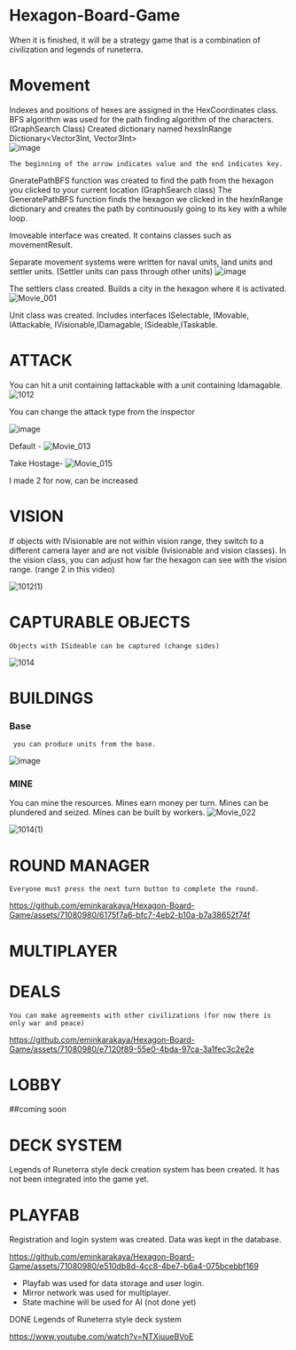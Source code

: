 # Hexagon-Board-Game
When it is finished, it will be a strategy game that is a combination of civilization and legends of runeterra.
# Movement

  Indexes and positions of hexes are assigned in the HexCoordinates class.
  BFS algorithm was used for the path finding algorithm of the characters. (GraphSearch Class)
    Created dictionary named hexsInRange Dictionary<Vector3Int, Vector3Int>  
    ![image](https://github.com/eminkarakaya/Hexagon-Board-Game/assets/71080980/f2239194-9c94-4e68-91a8-c118317e4e87)

     
    The beginning of the arrow indicates value and the end indicates key.
   GneratePathBFS function was created to find the path from the hexagon you clicked to your current location (GraphSearch class)
   The GeneratePathBFS function finds the hexagon we clicked in the hexInRange dictionary and creates the path by continuously going to its key with a while loop.

   Imoveable interface was created. It contains classes such as movementResult.

   Separate movement systems were written for naval units, land units and settler units. (Settler units can pass through other units)
    ![image](https://github.com/eminkarakaya/Hexagon-Board-Game/assets/71080980/b19d8e29-bd8a-4cb5-b377-8feda3047932)


   The settlers class created. Builds a city in the hexagon where it is activated.
   ![Movie_001](https://github.com/eminkarakaya/Hexagon-Board-Game/assets/71080980/07746368-c907-4627-91e6-1736adae6cfa)

   Unit class was created. Includes interfaces ISelectable, IMovable, IAttackable, IVisionable,IDamagable, ISideable,ITaskable.
# ATTACK
   You can hit a unit containing Iattackable with a unit containing Idamagable.
   ![1012](https://github.com/eminkarakaya/Hexagon-Board-Game/assets/71080980/4fecc32c-0bd2-437a-9a23-f0ee24103eed)

   You can change the attack type from the inspector
   
   ![image](https://github.com/eminkarakaya/Hexagon-Board-Game/assets/71080980/1461b256-129e-45ba-aa67-eba90035eaf8)

   Default - 
    ![Movie_013](https://github.com/eminkarakaya/Hexagon-Board-Game/assets/71080980/503126f5-3318-4af1-84b8-4f2c3d5cad2e)


   Take Hostage- 
   ![Movie_015](https://github.com/eminkarakaya/Hexagon-Board-Game/assets/71080980/822ac3a2-1ebd-4433-9138-cb083cf8f86d)


   I made 2 for now, can be increased
  # VISION

  If objects with IVisionable are not within vision range, they switch to a different camera layer and are not visible (Ivisionable and vision classes).
  In the vision class, you can adjust how far the hexagon can see with the vision range. (range 2 in this video)
  
  ![1012(1)](https://github.com/eminkarakaya/Hexagon-Board-Game/assets/71080980/798a59d1-abd3-43d1-91ea-a33914e69312)

  # CAPTURABLE OBJECTS
    Objects with ISideable can be captured (change sides)

  ![1014](https://github.com/eminkarakaya/Hexagon-Board-Game/assets/71080980/3925233f-9d5c-4e2b-a38b-a8a1f11a9abb)

  
    
  # BUILDINGS
  ### Base
     you can produce units from the base.
  ![image](https://github.com/eminkarakaya/Hexagon-Board-Game/assets/71080980/b59be47b-7ee8-461e-bc00-be8959f41ae7)

  ### MINE
  You can mine the resources.
  Mines earn money per turn.
  Mines can be plundered and seized.
  Mines can be built by workers.
  ![Movie_022](https://github.com/eminkarakaya/Hexagon-Board-Game/assets/71080980/981d1452-ef30-491b-82b0-716a00884826)

  ![1014(1)](https://github.com/eminkarakaya/Hexagon-Board-Game/assets/71080980/23e54eb6-1116-4ee3-aabe-8bf80c0578ee)

  # ROUND MANAGER
    Everyone must press the next turn button to complete the round.

    
https://github.com/eminkarakaya/Hexagon-Board-Game/assets/71080980/6175f7a6-bfc7-4eb2-b10a-b7a38652f74f


  
  # MULTIPLAYER

  # DEALS
    You can make agreements with other civilizations (for now there is only war and peace)
  https://github.com/eminkarakaya/Hexagon-Board-Game/assets/71080980/e7120f89-55e0-4bda-97ca-3a1fec3c2e2e



  # LOBBY
  ##coming soon
  # DECK SYSTEM
  Legends of Runeterra style deck creation system has been created. It has not been integrated into the game yet.
  
  # PLAYFAB
  Registration and login system was created. 
    Data was kept in the database.
  
https://github.com/eminkarakaya/Hexagon-Board-Game/assets/71080980/e510db8d-4cc8-4be7-b6a4-075bcebbf169


    
  
   
- Playfab was used for data storage and user login.
- Mirror network was used for multiplayer.
- State machine will be used for AI (not done yet)

DONE
Legends of Runeterra style deck system






https://www.youtube.com/watch?v=NTXiuueBVoE
